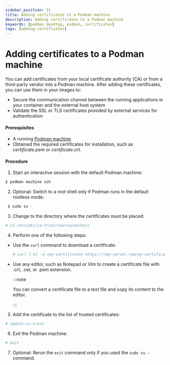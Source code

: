 ```yaml
---
sidebar_position: 51
title: Adding certificates to a Podman machine
description: Adding certificates to a Podman machine
keywords: [podman desktop, podman, certificates]
tags: [adding-certificates]
---
```


# Adding certificates to a Podman machine

You can add certificates from your local certificate authority (CA) or from a third-party vendor into a Podman machine. After adding these certificates, you can use them in your images to:

- Secure the communication channel between the running applications in your container and the external host system
- Validate the SSL or TLS certificates provided by external services for authentication

#### Prerequisites

- A running [Podman machine](/docs/podman/creating-a-podman-machine).
- Obtained the required certificates for installation, such as _certificate.pem_ or _certificate.crt_.

#### Procedure

1. Start an interactive session with the default Podman machine:

```sh
$ podman machine ssh
```

2. Optional: Switch to a root shell only if Podman runs in the default rootless mode:

```sh
 $ sudo su -
```

3. Change to the directory where the certificates must be placed:

```sh
# cd /etc/pki/ca-trust/source/anchors
```

4. Perform one of the following steps:

- Use the `curl` command to download a certificate:

  ```sh
  # curl [-k] -o <my-certificate> https://<my-server.com/my-certificate>
  ```

- Use any editor, such as Notepad or Vim to create a certificate file with .crt, .cer, or .pem extension.

  :::note

  You can convert a certificate file to a text file and copy its content to the editor.

  :::

5. Add the certificate to the list of trusted certificates:

```sh
# update-ca-trust
```

6. Exit the Podman machine:

```sh
# exit
```

7. Optional: Rerun the `exit` command only if you used the `sudo su -` command.
